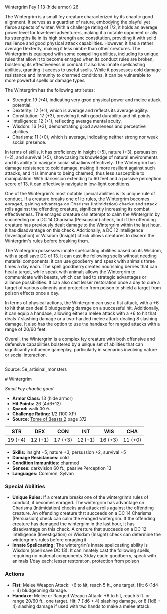 <MonsterName/>Wintergrim</MonsterName>
<CreatureType/>Fey</CreatureType>
<CR/>1</CR>
<AC/>13 (hide armor)</AC>
<HP/>26</HP>
<summary>The Wintergrim is a small fey creature characterized by its chaotic good alignment. It serves as a guardian of nature, embodying the playful yet fierce aspects of winter. With a challenge rating of 1/2, it holds an average power level for low-level adventurers, making it a notable opponent or ally. Its strengths lie in its high strength and constitution, providing it with solid resilience and good physical attack capabilities. However, it has a rather average Dexterity, making it less nimble than other creatures. The Wintergrim is equipped with some compelling abilities, including its unique rules that allow it to become enraged when its conduct rules are broken, bolstering its effectiveness in combat. It also has innate spellcasting abilities, granting it access to useful spells. While it possesses cold damage resistance and immunity to charmed conditions, it can be vulnerable to more powerful spells or damage types. </summary>

<detail>

The Wintergrim has the following attributes:
- Strength: 19 (+4), indicating very good physical power and melee attack potential.
- Dexterity: 12 (+1), which is average and reflects its average agility.
- Constitution: 17 (+3), providing it with good durability and hit points.
- Intelligence: 12 (+1), reflecting average mental acuity.
- Wisdom: 16 (+3), demonstrating good awareness and perceptive abilities.
- Charisma: 11 (+0), which is average, indicating neither strong nor weak social presence.

In terms of skills, it has proficiency in insight (+5), nature (+3), persuasion (+2), and survival (+5), showcasing its knowledge of natural environments and its ability to navigate social situations effectively. The Wintergrim has damage resistance to cold damage, making it more resilient against such attacks, and it is immune to being charmed, thus less susceptible to manipulation. With darkvision extending to 60 feet and a passive perception score of 13, it can effectively navigate in low-light conditions.

One of the Wintergrim's most notable special abilities is its unique rule of conduct. If a creature breaks one of its rules, the Wintergrim becomes enraged, gaining advantage on Charisma (Intimidation) checks and attack rolls against the offending creature, significantly increasing its combat effectiveness. The enraged creature can attempt to calm the Wintergrim by succeeding on a DC 14 Charisma (Persuasion) check, but if the offending creature has previously dealt damage to the Wintergrim within the last hour, it has disadvantage on this check. Additionally, a DC 12 Intelligence (Investigation) or Wisdom (Insight) check allows creatures to discern the Wintergrim's rules before breaking them.

The Wintergrim possesses innate spellcasting abilities based on its Wisdom, with a spell save DC of 13. It can cast the following spells without needing material components: it can use goodberry and speak with animals three times a day each. The spell goodberry creates nourishing berries that can heal a target, while speak with animals allows the Wintergrim to communicate with beasts, which can lead to strategic advantages or alliance possibilities. It can also cast lesser restoration once a day to cure a target of various ailments and protection from poison to shield a target from poison effects once a day.

In terms of physical actions, the Wintergrim can use a fist attack, with a +6 to hit that can deal 6 bludgeoning damage on a successful hit. Additionally, it can equip a handaxe, allowing either a melee attack with a +6 to hit that deals 7 slashing damage or a two-handed melee attack dealing 8 slashing damage. It also has the option to use the handaxe for ranged attacks with a range of 20/60 feet.

Overall, the Wintergrim is a complex fey creature with both offensive and defensive capabilities bolstered by a unique set of abilities that can significantly influence gameplay, particularly in scenarios involving nature or social interaction.</detail>



---

Source: 5e_artisinal_monsters

<statblock>
# Wintergrim

*Small* *Fey* *chaotic good*

- **Armor Class:** 13 (hide armor)
- **Hit Points:** 26 (4d6+12)
- **Speed:** walk 30 ft.
- **Challenge Rating:** 1/2 (100 XP)
- **Source:** [Tome of Beasts 2](https://koboldpress.com/kpstore/product/tome-of-beasts-2-for-5th-edition) page 372

| STR | DEX | CON | INT | WIS | CHA |
| --- | --- | --- | --- | --- | --- |
| 19 (+4) | 12 (+1) | 17 (+3) | 12 (+1) | 16 (+3) | 11 (+0) |

- **Skills:** insight +5, nature +3, persuasion +2, survival +5
- **Damage Resistances:** cold
- **Condition Immunities:** charmed
- **Senses:** darkvision 60 ft., passive Perception 13
- **Languages:** Common, Sylvan

### Special Abilities

- **Unique Rules:** If a creature breaks one of the wintergrim’s rules of conduct, it becomes enraged. The wintergrim has advantage on Charisma (Intimidation) checks and attack rolls against the offending creature. An offending creature that succeeds on a DC 14 Charisma (Persuasion) check can calm the enraged wintergrim. If the offending creature has damaged the wintergrim in the last hour, it has disadvantage on this check. A creature that succeeds on a DC 12 Intelligence (Investigation) or Wisdom (Insight) check can determine the wintergrim’s rules before enraging it.
- **Innate Spellcasting:** The wintergrim’s innate spellcasting ability is Wisdom (spell save DC 13). It can innately cast the following spells, requiring no material components.
3/day each: goodberry, speak with animals
1/day each: lesser restoration, protection from poison

### Actions

- **Fist:** Melee Weapon Attack: +6 to hit, reach 5 ft., one target. Hit: 6 (1d4 + 4) bludgeoning damage.
- **Handaxe:** Melee or Ranged Weapon Attack: +6 to hit, reach 5 ft. or range 20/60 ft., one target. Hit: 7 (1d6 + 4) slashing damage, or 8 (1d8 + 4) slashing damage if used with two hands to make a melee attack.


</statblock>


